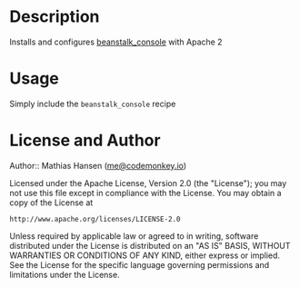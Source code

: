 # Description

Installs and configures [beanstalk_console](https://github.com/ptrofimov/beanstalk_console) with Apache 2

# Usage

Simply include the `beanstalk_console` recipe

# License and Author

Author:: Mathias Hansen (<me@codemonkey.io>)

Licensed under the Apache License, Version 2.0 (the "License");
you may not use this file except in compliance with the License.
You may obtain a copy of the License at

    http://www.apache.org/licenses/LICENSE-2.0

Unless required by applicable law or agreed to in writing, software
distributed under the License is distributed on an "AS IS" BASIS,
WITHOUT WARRANTIES OR CONDITIONS OF ANY KIND, either express or implied.
See the License for the specific language governing permissions and
limitations under the License.
